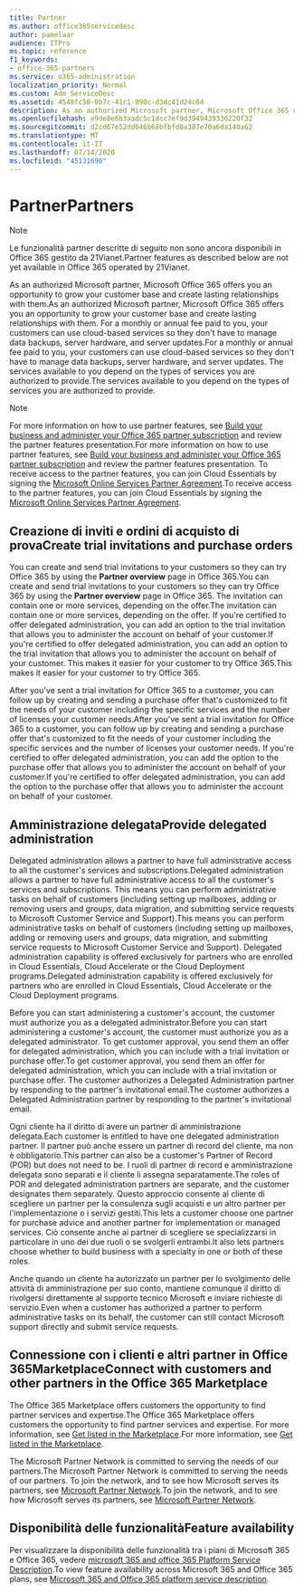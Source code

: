 ```yaml
---
title: Partner
ms.author: office365servicedesc
author: pamelaar
audience: ITPro
ms.topic: reference
f1_keywords:
- office-365-partners
ms.service: o365-administration
localization_priority: Normal
ms.custom: Adm_ServiceDesc
ms.assetid: 4548fc58-0b7c-41c1-890c-d3dc41d24c64
description: As an authorized Microsoft partner, Microsoft Office 365 offers you an opportunity to grow your customer base and create lasting relationships with them. For a monthly or annual fee paid to you, your customers can use cloud-based services so they don't have to manage data backups, server hardware, and server updates. The services available to you depend on the types of services you are authorized to provide.
ms.openlocfilehash: e9de8e6b3aadc5c1dcc7ef9d3949439336220f32
ms.sourcegitcommit: d2cd67e52dd646b68bfbfd8a387e70a6da140a62
ms.translationtype: MT
ms.contentlocale: it-IT
ms.lasthandoff: 07/14/2020
ms.locfileid: "45131690"
---
```

# <a name="partners"></a><span data-ttu-id="b86f3-105">Partner</span><span class="sxs-lookup"><span data-stu-id="b86f3-105">Partners</span></span>

> [!NOTE]
> <span data-ttu-id="b86f3-106">Le funzionalità partner descritte di seguito non sono ancora disponibili in Office 365 gestito da 21Vianet.</span><span class="sxs-lookup"><span data-stu-id="b86f3-106">Partner features as described below are not yet available in Office 365 operated by 21Vianet.</span></span> 
  
<span data-ttu-id="b86f3-107">As an authorized Microsoft partner, Microsoft Office 365 offers you an opportunity to grow your customer base and create lasting relationships with them.</span><span class="sxs-lookup"><span data-stu-id="b86f3-107">As an authorized Microsoft partner, Microsoft Office 365 offers you an opportunity to grow your customer base and create lasting relationships with them.</span></span> <span data-ttu-id="b86f3-108">For a monthly or annual fee paid to you, your customers can use cloud-based services so they don't have to manage data backups, server hardware, and server updates.</span><span class="sxs-lookup"><span data-stu-id="b86f3-108">For a monthly or annual fee paid to you, your customers can use cloud-based services so they don't have to manage data backups, server hardware, and server updates.</span></span> <span data-ttu-id="b86f3-109">The services available to you depend on the types of services you are authorized to provide.</span><span class="sxs-lookup"><span data-stu-id="b86f3-109">The services available to you depend on the types of services you are authorized to provide.</span></span>
  
> [!NOTE]
> <span data-ttu-id="b86f3-110">For more information on how to use partner features, see [Build your business and administer your Office 365 partner subscription](https://go.microsoft.com/fwlink/?LinkID=271614&amp;clcid=0x409) and review the partner features presentation.</span><span class="sxs-lookup"><span data-stu-id="b86f3-110">For more information on how to use partner features, see [Build your business and administer your Office 365 partner subscription](https://go.microsoft.com/fwlink/?LinkID=271614&amp;clcid=0x409) and review the partner features presentation.</span></span> <span data-ttu-id="b86f3-111">To receive access to the partner features, you can join Cloud Essentials by signing the [Microsoft Online Services Partner Agreement](https://go.microsoft.com/fwlink/p/?LinkId=285473).</span><span class="sxs-lookup"><span data-stu-id="b86f3-111">To receive access to the partner features, you can join Cloud Essentials by signing the [Microsoft Online Services Partner Agreement](https://go.microsoft.com/fwlink/p/?LinkId=285473).</span></span> 
  
## <a name="create-trial-invitations-and-purchase-orders"></a><span data-ttu-id="b86f3-112">Creazione di inviti e ordini di acquisto di prova</span><span class="sxs-lookup"><span data-stu-id="b86f3-112">Create trial invitations and purchase orders</span></span>

<span data-ttu-id="b86f3-113">You can create and send trial invitations to your customers so they can try Office 365 by using the **Partner overview** page in Office 365.</span><span class="sxs-lookup"><span data-stu-id="b86f3-113">You can create and send trial invitations to your customers so they can try Office 365 by using the **Partner overview** page in Office 365.</span></span> <span data-ttu-id="b86f3-114">The invitation can contain one or more services, depending on the offer.</span><span class="sxs-lookup"><span data-stu-id="b86f3-114">The invitation can contain one or more services, depending on the offer.</span></span> <span data-ttu-id="b86f3-115">If you're certified to offer delegated administration, you can add an option to the trial invitation that allows you to administer the account on behalf of your customer.</span><span class="sxs-lookup"><span data-stu-id="b86f3-115">If you're certified to offer delegated administration, you can add an option to the trial invitation that allows you to administer the account on behalf of your customer.</span></span> <span data-ttu-id="b86f3-116">This makes it easier for your customer to try Office 365.</span><span class="sxs-lookup"><span data-stu-id="b86f3-116">This makes it easier for your customer to try Office 365.</span></span> 
  
<span data-ttu-id="b86f3-117">After you've sent a trial invitation for Office 365 to a customer, you can follow up by creating and sending a purchase offer that's customized to fit the needs of your customer including the specific services and the number of licenses your customer needs.</span><span class="sxs-lookup"><span data-stu-id="b86f3-117">After you've sent a trial invitation for Office 365 to a customer, you can follow up by creating and sending a purchase offer that's customized to fit the needs of your customer including the specific services and the number of licenses your customer needs.</span></span> <span data-ttu-id="b86f3-118">If you're certified to offer delegated administration, you can add the option to the purchase offer that allows you to administer the account on behalf of your customer.</span><span class="sxs-lookup"><span data-stu-id="b86f3-118">If you're certified to offer delegated administration, you can add the option to the purchase offer that allows you to administer the account on behalf of your customer.</span></span>
  
## <a name="provide-delegated-administration"></a><span data-ttu-id="b86f3-119">Amministrazione delegata</span><span class="sxs-lookup"><span data-stu-id="b86f3-119">Provide delegated administration</span></span>

<span data-ttu-id="b86f3-120">Delegated administration allows a partner to have full administrative access to all the customer's services and subscriptions.</span><span class="sxs-lookup"><span data-stu-id="b86f3-120">Delegated administration allows a partner to have full administrative access to all the customer's services and subscriptions.</span></span> <span data-ttu-id="b86f3-121">This means you can perform administrative tasks on behalf of customers (including setting up mailboxes, adding or removing users and groups, data migration, and submitting service requests to Microsoft Customer Service and Support).</span><span class="sxs-lookup"><span data-stu-id="b86f3-121">This means you can perform administrative tasks on behalf of customers (including setting up mailboxes, adding or removing users and groups, data migration, and submitting service requests to Microsoft Customer Service and Support).</span></span> <span data-ttu-id="b86f3-122">Delegated administration capability is offered exclusively for partners who are enrolled in Cloud Essentials, Cloud Accelerate or the Cloud Deployment programs.</span><span class="sxs-lookup"><span data-stu-id="b86f3-122">Delegated administration capability is offered exclusively for partners who are enrolled in Cloud Essentials, Cloud Accelerate or the Cloud Deployment programs.</span></span>
  
<span data-ttu-id="b86f3-123">Before you can start administering a customer's account, the customer must authorize you as a delegated administrator.</span><span class="sxs-lookup"><span data-stu-id="b86f3-123">Before you can start administering a customer's account, the customer must authorize you as a delegated administrator.</span></span> <span data-ttu-id="b86f3-124">To get customer approval, you send them an offer for delegated administration, which you can include with a trial invitation or purchase offer.</span><span class="sxs-lookup"><span data-stu-id="b86f3-124">To get customer approval, you send them an offer for delegated administration, which you can include with a trial invitation or purchase offer.</span></span> <span data-ttu-id="b86f3-125">The customer authorizes a Delegated Administration partner by responding to the partner's invitational email.</span><span class="sxs-lookup"><span data-stu-id="b86f3-125">The customer authorizes a Delegated Administration partner by responding to the partner's invitational email.</span></span>
  
<span data-ttu-id="b86f3-126">Ogni cliente ha il diritto di avere un partner di amministrazione delegata.</span><span class="sxs-lookup"><span data-stu-id="b86f3-126">Each customer is entitled to have one delegated administration partner.</span></span> <span data-ttu-id="b86f3-127">Il partner può anche essere un partner di record del cliente, ma non è obbligatorio.</span><span class="sxs-lookup"><span data-stu-id="b86f3-127">This partner can also be a customer's Partner of Record (POR) but does not need to be.</span></span> <span data-ttu-id="b86f3-128">I ruoli di partner di record e amministrazione delegata sono separati e il cliente li assegna separatamente.</span><span class="sxs-lookup"><span data-stu-id="b86f3-128">The roles of POR and delegated administration partners are separate, and the customer designates them separately.</span></span> <span data-ttu-id="b86f3-129">Questo approccio consente al cliente di scegliere un partner per la consulenza sugli acquisti e un altro partner per l'implementazione o i servizi gestiti.</span><span class="sxs-lookup"><span data-stu-id="b86f3-129">This lets a customer choose one partner for purchase advice and another partner for implementation or managed services.</span></span> <span data-ttu-id="b86f3-130">Ciò consente anche ai partner di scegliere se specializzarsi in particolare in uno dei due ruoli o se svolgerli entrambi.</span><span class="sxs-lookup"><span data-stu-id="b86f3-130">It also lets partners choose whether to build business with a specialty in one or both of these roles.</span></span>
  
<span data-ttu-id="b86f3-131">Anche quando un cliente ha autorizzato un partner per lo svolgimento delle attività di amministrazione per suo conto, mantiene comunque il diritto di rivolgersi direttamente al supporto tecnico Microsoft e inviare richieste di servizio.</span><span class="sxs-lookup"><span data-stu-id="b86f3-131">Even when a customer has authorized a partner to perform administrative tasks on its behalf, the customer can still contact Microsoft support directly and submit service requests.</span></span>
  
## <a name="connect-with-customers-and-other-partners-in-the-office-365-marketplace"></a><span data-ttu-id="b86f3-132">Connessione con i clienti e altri partner in Office 365Marketplace</span><span class="sxs-lookup"><span data-stu-id="b86f3-132">Connect with customers and other partners in the Office 365 Marketplace</span></span>

<span data-ttu-id="b86f3-133">The Office 365 Marketplace offers customers the opportunity to find partner services and expertise.</span><span class="sxs-lookup"><span data-stu-id="b86f3-133">The Office 365 Marketplace offers customers the opportunity to find partner services and expertise.</span></span> <span data-ttu-id="b86f3-134">For more information, see [Get listed in the Marketplace](https://go.microsoft.com/fwlink/?LinkID=272019&amp;clcid=0x409).</span><span class="sxs-lookup"><span data-stu-id="b86f3-134">For more information, see [Get listed in the Marketplace](https://go.microsoft.com/fwlink/?LinkID=272019&amp;clcid=0x409).</span></span>
  
<span data-ttu-id="b86f3-135">The Microsoft Partner Network is committed to serving the needs of our partners.</span><span class="sxs-lookup"><span data-stu-id="b86f3-135">The Microsoft Partner Network is committed to serving the needs of our partners.</span></span> <span data-ttu-id="b86f3-136">To join the network, and to see how Microsoft serves its partners, see [Microsoft Partner Network](https://go.microsoft.com/fwlink/?LinkID=272021&amp;clcid=0x409).</span><span class="sxs-lookup"><span data-stu-id="b86f3-136">To join the network, and to see how Microsoft serves its partners, see [Microsoft Partner Network](https://go.microsoft.com/fwlink/?LinkID=272021&amp;clcid=0x409).</span></span>
  
## <a name="feature-availability"></a><span data-ttu-id="b86f3-137">Disponibilità delle funzionalità</span><span class="sxs-lookup"><span data-stu-id="b86f3-137">Feature availability</span></span>

<span data-ttu-id="b86f3-138">Per visualizzare la disponibilità delle funzionalità tra i piani di Microsoft 365 e Office 365, vedere [microsoft 365 and office 365 Platform Service Description](office-365-platform-service-description.md).</span><span class="sxs-lookup"><span data-stu-id="b86f3-138">To view feature availability across Microsoft 365 and Office 365 plans, see [Microsoft 365 and Office 365 platform service description](office-365-platform-service-description.md).</span></span>
  